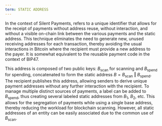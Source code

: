 ```yaml
---
term: STATIC ADDRESS
---
```


In the context of Silent Payments, refers to a unique identifier that allows for the receipt of payments without address reuse, without interaction, and without a visible on-chain link between the various payments and the static address. This technique eliminates the need to generate new, unused receiving addresses for each transaction, thereby avoiding the usual interactions in Bitcoin where the recipient must provide a new address to the payer. It is somewhat equivalent to the reusable payment code in the context of BIP47.

This address is composed of two public keys: $B_{\text{scan}}$ for scanning and $B_{\text{spend}}$ for spending, concatenated to form the static address $B = B_{\text{scan}} \text{ ‖ } B_{\text{spend}}$. The recipient publishes this address, allowing senders to derive unique payment addresses without any further interaction with the recipient. To manage multiple distinct sources of payments, a label can be added to $B_{\text{spend}}$, thus creating several labeled static addresses from $B_1$, $B_2$, etc. This allows for the segregation of payments while using a single base address, thereby reducing the workload for blockchain scanning. However, all static addresses of an entity can be easily associated due to the common use of $B_{\text{scan}}$.

